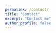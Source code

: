 ```yaml
---
permalink: /contact/
title: "Contact"
excerpt: "Contact me"
author_profile: false
---
```


<!-- {% include base_path %}
{% for post in site.pages %}
  {% include archive-single.html %}
{% endfor %}
---
Contact information is below, including email and various web services.  This is to make it easy for people to find me when they search for things like "stuart geiger email" and get wrong pages on my site.  Here are some other places on the Internet where I reside.

* E-mail: sushmik [at] clemson.edu
* Twitter: [sushmitalkhan](http://twitter.com/sushmitalkhan)
* Google Scholar: [author:Sushmita-L-Khan](https://scholar.google.com/citations?user=QAn9xN8AAAAJ&hl=en)
* LinkedIn: [sushmitakhan](https://www.linkedin.com/in/sushmitakhan/) -->
<!-- * Medium: [sushmita_khan](https://medium.com/@sushmita_khan) -->
